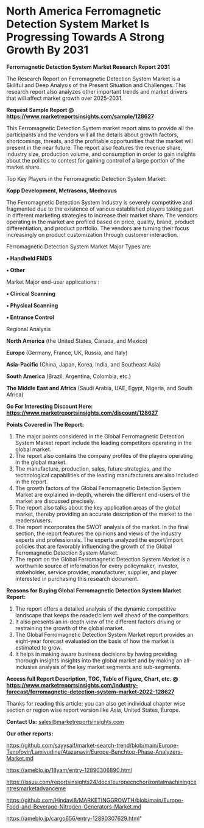 # North America Ferromagnetic Detection System Market Is Progressing Towards A Strong Growth By 2031

<strong>Ferromagnetic Detection System Market Research Report 2031</strong>

The Research Report on Ferromagnetic Detection System Market is a Skillful and Deep Analysis of the Present Situation and Challenges. This research report also analyzes other important trends and market drivers that will affect market growth over 2025-2031.

<strong>Request Sample Report @ <a href=https://www.marketreportsinsights.com/sample/128627>https://www.marketreportsinsights.com/sample/128627</a></strong>

This Ferromagnetic Detection System market report aims to provide all the participants and the vendors will all the details about growth factors, shortcomings, threats, and the profitable opportunities that the market will present in the near future. The report also features the revenue share, industry size, production volume, and consumption in order to gain insights about the politics to contest for gaining control of a large portion of the market share.

Top Key Players in the Ferromagnetic Detection System Market:

<strong>Kopp Development, Metrasens, Mednovus</strong>

The Ferromagnetic Detection System Industry is severely competitive and fragmented due to the existence of various established players taking part in different marketing strategies to increase their market share. The vendors operating in the market are profiled based on price, quality, brand, product differentiation, and product portfolio. The vendors are turning their focus increasingly on product customization through customer interaction.

Ferromagnetic Detection System Market Major Types are:

<strong>• Handheld FMDS

• Other</strong>

Market Major end-user applications :

<strong>• Clinical Scanning

• Physical Scanning

• Entrance Control</strong>

Regional Analysis

</u><strong><b>North America</b></strong> (the United States, Canada, and Mexico)

<strong><b>Europe </b></strong>(Germany, France, UK, Russia, and Italy)

<strong><b>Asia-Pacific</b></strong> (China, Japan, Korea, India, and Southeast Asia)

<strong><b>South America</b></strong> (Brazil, Argentina, Colombia, etc.)

<strong><b>The Middle East and Africa</b></strong> (Saudi Arabia, UAE, Egypt, Nigeria, and South Africa)

<strong>Go For Interesting Discount Here: <a href=https://www.marketreportsinsights.com/discount/128627>https://www.marketreportsinsights.com/discount/128627</a></strong>

<strong>Points Covered in The Report:</strong>
<ol>
  <li>The major points considered in the Global Ferromagnetic Detection System Market report include the leading competitors operating in the global market.</li>
  <li>The report also contains the company profiles of the players operating in the global market.</li>
  <li>The manufacture, production, sales, future strategies, and the technological capabilities of the leading manufacturers are also included in the report.</li>
  <li>The growth factors of the Global Ferromagnetic Detection System Market are explained in-depth, wherein the different end-users of the market are discussed precisely.</li>
  <li>The report also talks about the key application areas of the global market, thereby providing an accurate description of the market to the readers/users.</li>
  <li>The report incorporates the SWOT analysis of the market. In the final section, the report features the opinions and views of the industry experts and professionals. The experts analyzed the export/import policies that are favorably influencing the growth of the Global Ferromagnetic Detection System Market.</li>
  <li>The report on the Global Ferromagnetic Detection System Market is a worthwhile source of information for every policymaker, investor, stakeholder, service provider, manufacturer, supplier, and player interested in purchasing this research document.</li>
</ol>
<strong>Reasons for Buying Global Ferromagnetic Detection System Market Report:</strong>

<ol>
  <li>The report offers a detailed analysis of the dynamic competitive landscape that keeps the reader/client well ahead of the competitors.</li>
  <li>It also presents an in-depth view of the different factors driving or restraining the growth of the global market.</li>
  <li>The Global Ferromagnetic Detection System Market report provides an eight-year forecast evaluated on the basis of how the market is estimated to grow.</li>
  <li>It helps in making aware business decisions by having providing thorough insights insights into the global market and by making an all-inclusive analysis of the key market segments and sub-segments.</li>
</ol>
<strong>Access full Report Description, TOC, Table of Figure, Chart, etc. @ <a href=https://www.marketreportsinsights.com/industry-forecast/ferromagnetic-detection-system-market-2022-128627>https://www.marketreportsinsights.com/industry-forecast/ferromagnetic-detection-system-market-2022-128627</a></strong>


Thanks for reading this article; you can also get individual chapter wise section or region wise report version like Asia, United States, Europe.

<strong>Contact Us:</strong>
sales@marketreportsinsights.com

<strong>Our other reports:</strong>

<a href=https://github.com/sayysaif/market-search-trend/blob/main/Europe-Tenofovir/Lamivudine/Atazanavir/Europe-Benchtop-Phase-Analyzers-Market.md>https://github.com/sayysaif/market-search-trend/blob/main/Europe-Tenofovir/Lamivudine/Atazanavir/Europe-Benchtop-Phase-Analyzers-Market.md</a>

<a href=https://ameblo.jp/18yam/entry-12890306890.html>https://ameblo.jp/18yam/entry-12890306890.html</a>

<a href=https://issuu.com/reportsinsights24/docs/europecnchorizontalmachiningcentresmarketadvanceme>https://issuu.com/reportsinsights24/docs/europecnchorizontalmachiningcentresmarketadvanceme</a>

<a href=https://github.com/Hindavi8/MARKETINGGROWTH/blob/main/Europe-Food-and-Beverage-Nitrogen-Generators-Market.md>https://github.com/Hindavi8/MARKETINGGROWTH/blob/main/Europe-Food-and-Beverage-Nitrogen-Generators-Market.md</a>

<a href=https://ameblo.jp/cargo656/entry-12890307629.html>https://ameblo.jp/cargo656/entry-12890307629.html</a>"
